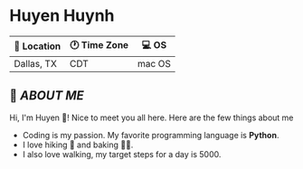 # Huyen Huynh

| 💙 Location | 🕐 Time Zone | 💻 OS |
|------------|--------------|-------|
|Dallas, TX  | CDT          | mac OS|



## 👧 *ABOUT ME*
Hi, I'm Huyen 👋! Nice to meet you all here. Here are the few things about me
- Coding is my passion. My favorite programming language is **Python**.
- I love hiking 🗻 and baking 🧑‍🍳.
- I also love walking, my target steps for a day is 5000.



